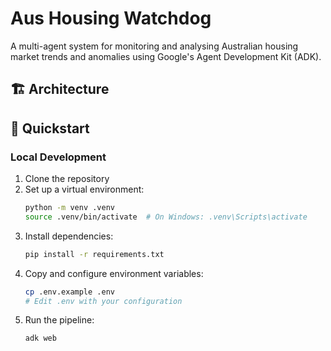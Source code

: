 # Aus Housing Watchdog

A multi-agent system for monitoring and analysing Australian housing market trends and anomalies using Google's Agent Development Kit (ADK).

## 🏗️ Architecture

## 🚀 Quickstart

### Local Development

1. Clone the repository
2. Set up a virtual environment:
   ```bash
   python -m venv .venv
   source .venv/bin/activate  # On Windows: .venv\Scripts\activate
   ```
3. Install dependencies:
   ```bash
   pip install -r requirements.txt
   ```
4. Copy and configure environment variables:
   ```bash
   cp .env.example .env
   # Edit .env with your configuration
   ```
5. Run the pipeline:
   ```bash
   adk web
   ```
